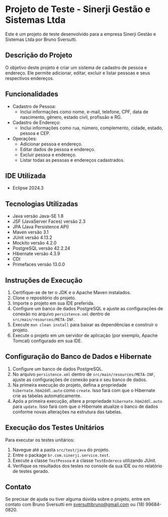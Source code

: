 # Projeto de Teste - Sinerji Gestão e Sistemas Ltda

Este é um projeto de teste desenvolvido para a empresa Sinerji Gestão e Sistemas Ltda por Bruno Sversutti.

## Descrição do Projeto

O objetivo deste projeto é criar um sistema de cadastro de pessoa e endereço. Ele permite adicionar, editar, excluir e listar pessoas e seus respectivos endereços.

## Funcionalidades

- Cadastro de Pessoa:
  - Inclui informações como nome, e-mail, telefone, CPF, data de nascimento, gênero, estado civil, profissão e RG.
- Cadastro de Endereço:
  - Inclui informações como rua, número, complemento, cidade, estado, pessoa e CEP.
- Operações:
  - Adicionar pessoa e endereço.
  - Editar dados de pessoa e endereço.
  - Excluir pessoa e endereço.
  - Listar todas as pessoas e endereços cadastrados.

## IDE Utilizada

- Eclipse 2024.3

## Tecnologias Utilizadas

- Java versão Java-SE 1.8
- JSF (JavaServer Faces) versão 2.3
- JPA (Java Persistence API)
- Maven versão 3.1
- JUnit versão 4.13.2
- Mockito versão 4.2.0
- PostgreSQL versão 42.2.24
- Hibernate versão 4.3.9
- CDI
- Primefaces versão 13.0.0

## Instruções de Execução

1. Certifique-se de ter o JDK e o Apache Maven instalados.
2. Clone o repositório do projeto.
3. Importe o projeto em sua IDE preferida.
4. Configure um banco de dados PostgreSQL e ajuste as configurações de conexão no arquivo `persistence.xml` dentro de `src/main/resources/META-INF`.
5. Execute `mvn clean install` para baixar as dependências e construir o projeto.
6. Execute o projeto em um servidor de aplicação (por exemplo, Apache Tomcat) configurado em sua IDE.

## Configuração do Banco de Dados e Hibernate

1. Configure um banco de dados PostgreSQL.
2. No arquivo `persistence.xml` dentro de `src/main/resources/META-INF`, ajuste as configurações de conexão para o seu banco de dados.
3. Na primeira execução do projeto, defina a propriedade `hibernate.hbm2ddl.auto` como `create`. Isso fará com que o Hibernate crie as tabelas automaticamente.
4. Após a primeira execução, altere a propriedade `hibernate.hbm2ddl.auto` para `update`. Isso fará com que o Hibernate atualize o banco de dados conforme novas alterações na estrutura das tabelas.

## Execução dos Testes Unitários

Para executar os testes unitários:

1. Navegue até a pasta `src/test/java` do projeto.
2. Entre o package `br.com.sinerji.service.test`.
3. Execute a classe `TestPessoa` e a classe `TestEndereco` utilizando JUnit.
4. Verifique os resultados dos testes no console da sua IDE ou no relatório de testes gerado.

## Contato

Se precisar de ajuda ou tiver alguma dúvida sobre o projeto, entre em contato com Bruno Sversutti em sversuttibruno@gmail.com ou (18) 99684-0820.
